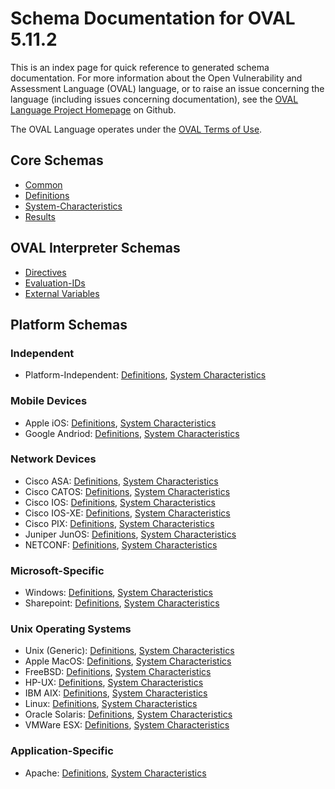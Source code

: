 # Schema Documentation for OVAL 5.11.2

This is an index page for quick reference to generated schema documentation. For more information
about the Open Vulnerability and Assessment Language (OVAL) language, or to raise an issue concerning the language
(including issues concerning documentation), see the [OVAL Language Project Homepage](https://github.com/OVALProject/Language) on Github.
    
The OVAL Language operates under the [OVAL Terms of Use](http://oval.cisecurity.org/terms).

## Core Schemas

* [Common](oval-common-schema.md) 
* [Definitions](oval-definitions-schema.md) 
* [System-Characteristics](oval-system-characteristics.md)
* [Results](oval-results-schema.md)

## OVAL Interpreter Schemas

* [Directives](oval-directives-schema.md)
* [Evaluation-IDs](evaluation-ids.md)
* [External Variables](oval-variables-schema.md)

## Platform Schemas

### Independent

* Platform-Independent: [Definitions](independent-definitions-schema.md), [System Characteristics](independent-system-characteristics-schema.md)

### Mobile Devices

* Apple iOS: [Definitions](apple-ios-definitions-schema.md), [System Characteristics](apple-ios-system-characteristics-schema.md)
* Google Andriod: [Definitions](android-definitions-schema.md), [System Characteristics](android-system-characteristics-schema.md)

### Network Devices

* Cisco ASA: [Definitions](asa-definitions-schema.md), [System Characteristics](asa-system-characteristics-schema.md)
* Cisco CATOS: [Definitions](catos-definitions-schema.md), [System Characteristics](catos-system-characteristics-schema.md)
* Cisco IOS: [Definitions](ios-definitions-schema.md), [System Characteristics](ios-system-characteristics-schema.md)
* Cisco IOS-XE: [Definitions](iosxe-definitions-schema.md), [System Characteristics](iosxe-system-characteristics-schema.md)
* Cisco PIX: [Definitions](pixos-definitions-schema.md), [System Characteristics](pixos-system-characteristics-schema.md)
* Juniper JunOS: [Definitions](junos-definitions-schema.md), [System Characteristics](junos-system-characteristics-schema.md)
* NETCONF: [Definitions](netconf-definitions-schema.md), [System Characteristics](netconf-system-characteristics-schema.md)

### Microsoft-Specific

* Windows: [Definitions](windows-definitions-schema.md), [System Characteristics](windows-system-characteristics-schema.md)
* Sharepoint: [Definitions](sharepoint-definitions-schema.md), [System Characteristics](sharepoint-system-characteristics-schema.md)

### Unix Operating Systems

* Unix (Generic): [Definitions](unix-definitions-schema.md), [System Characteristics](unix-system-characteristics-schema.md)
* Apple MacOS: [Definitions](macos-definitions-schema.md), [System Characteristics](macos-system-characteristics-schema.md)
* FreeBSD: [Definitions](freebsd-definitions-schema.md), [System Characteristics](freebsd-system-characteristics-schema.md)
* HP-UX: [Definitions](hpux-definitions-schema.md), [System Characteristics](hpux-system-characteristics-schema.md)
* IBM AIX: [Definitions](aix-definitions-schema.md), [System Characteristics](aix-system-characteristics-schema.md)
* Linux: [Definitions](linux-definitions-schema.md), [System Characteristics](linux-system-characteristics-schema.md)
* Oracle Solaris: [Definitions](solaris-definitions-schema.md), [System Characteristics](solaris-system-characteristics-schema.md)
* VMWare ESX: [Definitions](esx-definitions-schema.md), [System Characteristics](esx-system-characteristics-schema.md)

### Application-Specific

* Apache: [Definitions](apache-definitions-schema.md), [System Characteristics](apache-system-characteristics-schema.md)
